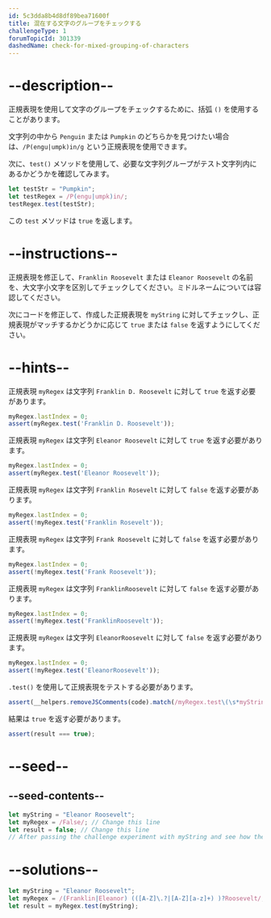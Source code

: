 ```yaml
---
id: 5c3dda8b4d8df89bea71600f
title: 混在する文字のグループをチェックする
challengeType: 1
forumTopicId: 301339
dashedName: check-for-mixed-grouping-of-characters
---
```


# --description--

正規表現を使用して文字のグループをチェックするために、括弧 `()` を使用することがあります。

文字列の中から `Penguin` または `Pumpkin` のどちらかを見つけたい場合は、`/P(engu|umpk)in/g` という正規表現を使用できます。

次に、`test()` メソッドを使用して、必要な文字列グループがテスト文字列内にあるかどうかを確認してみます。

```js
let testStr = "Pumpkin";
let testRegex = /P(engu|umpk)in/;
testRegex.test(testStr);
```

この `test` メソッドは `true` を返します。

# --instructions--

正規表現を修正して、`Franklin Roosevelt` または `Eleanor Roosevelt` の名前を、大文字小文字を区別してチェックしてください。ミドルネームについては容認してください。

次にコードを修正して、作成した正規表現を `myString` に対してチェックし、正規表現がマッチするかどうかに応じて `true` または `false` を返すようにしてください。

# --hints--

正規表現 `myRegex` は文字列 `Franklin D. Roosevelt` に対して `true` を返す必要があります。

```js
myRegex.lastIndex = 0;
assert(myRegex.test('Franklin D. Roosevelt'));
```

正規表現 `myRegex` は文字列 `Eleanor Roosevelt` に対して `true` を返す必要があります。

```js
myRegex.lastIndex = 0;
assert(myRegex.test('Eleanor Roosevelt'));
```

正規表現 `myRegex` は文字列 `Franklin Rosevelt` に対して `false` を返す必要があります。

```js
myRegex.lastIndex = 0;
assert(!myRegex.test('Franklin Rosevelt'));
```

正規表現 `myRegex` は文字列 `Frank Roosevelt` に対して `false` を返す必要があります。

```js
myRegex.lastIndex = 0;
assert(!myRegex.test('Frank Roosevelt'));
```

正規表現 `myRegex` は文字列 `FranklinRoosevelt` に対して `false` を返す必要があります。

```js
myRegex.lastIndex = 0;
assert(!myRegex.test('FranklinRoosevelt'));
```

正規表現 `myRegex` は文字列 `EleanorRoosevelt` に対して `false` を返す必要があります。

```js
myRegex.lastIndex = 0;
assert(!myRegex.test('EleanorRoosevelt'));
```

`.test()` を使用して正規表現をテストする必要があります。

```js
assert(__helpers.removeJSComments(code).match(/myRegex.test\(\s*myString\s*\)/));
```

結果は `true` を返す必要があります。

```js
assert(result === true);
```

# --seed--

## --seed-contents--

```js
let myString = "Eleanor Roosevelt";
let myRegex = /False/; // Change this line
let result = false; // Change this line
// After passing the challenge experiment with myString and see how the grouping works
```

# --solutions--

```js
let myString = "Eleanor Roosevelt";
let myRegex = /(Franklin|Eleanor) (([A-Z]\.?|[A-Z][a-z]+) )?Roosevelt/;
let result = myRegex.test(myString);
```
